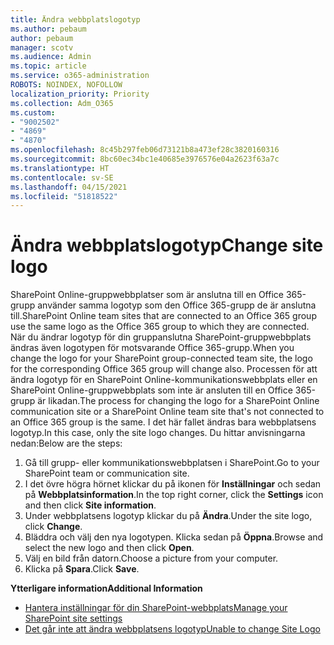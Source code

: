 ```yaml
---
title: Ändra webbplatslogotyp
ms.author: pebaum
author: pebaum
manager: scotv
ms.audience: Admin
ms.topic: article
ms.service: o365-administration
ROBOTS: NOINDEX, NOFOLLOW
localization_priority: Priority
ms.collection: Adm_O365
ms.custom:
- "9002502"
- "4869"
- "4870"
ms.openlocfilehash: 8c45b297feb06d73121b8a473ef28c3820160316
ms.sourcegitcommit: 8bc60ec34bc1e40685e3976576e04a2623f63a7c
ms.translationtype: HT
ms.contentlocale: sv-SE
ms.lasthandoff: 04/15/2021
ms.locfileid: "51818522"
---
```

# <a name="change-site-logo"></a><span data-ttu-id="19be7-102">Ändra webbplatslogotyp</span><span class="sxs-lookup"><span data-stu-id="19be7-102">Change site logo</span></span>

<span data-ttu-id="19be7-103">SharePoint Online-gruppwebbplatser som är anslutna till en Office 365-grupp använder samma logotyp som den Office 365-grupp de är anslutna till.</span><span class="sxs-lookup"><span data-stu-id="19be7-103">SharePoint Online team sites that are connected to an Office 365 group use the same logo as the Office 365 group to which they are connected.</span></span> <span data-ttu-id="19be7-104">När du ändrar logotyp för din gruppanslutna SharePoint-gruppwebbplats ändras även logotypen för motsvarande Office 365-grupp.</span><span class="sxs-lookup"><span data-stu-id="19be7-104">When you change the logo for your SharePoint group-connected team site, the logo for the corresponding Office 365 group will change also.</span></span> <span data-ttu-id="19be7-105">Processen för att ändra logotyp för en SharePoint Online-kommunikationswebbplats eller en SharePoint Online-gruppwebbplats som inte är ansluten till en Office 365-grupp är likadan.</span><span class="sxs-lookup"><span data-stu-id="19be7-105">The process for changing the logo for a SharePoint Online communication site or a SharePoint Online team site that's not connected to an Office 365 group is the same.</span></span> <span data-ttu-id="19be7-106">I det här fallet ändras bara webbplatsens logotyp.</span><span class="sxs-lookup"><span data-stu-id="19be7-106">In this case, only the site logo changes.</span></span> <span data-ttu-id="19be7-107">Du hittar anvisningarna nedan:</span><span class="sxs-lookup"><span data-stu-id="19be7-107">Below are the steps:</span></span>

1. <span data-ttu-id="19be7-108">Gå till grupp- eller kommunikationswebbplatsen i SharePoint.</span><span class="sxs-lookup"><span data-stu-id="19be7-108">Go to your SharePoint team or communication site.</span></span>
2. <span data-ttu-id="19be7-109">I det övre högra hörnet klickar du på ikonen för **Inställningar** och sedan på **Webbplatsinformation**.</span><span class="sxs-lookup"><span data-stu-id="19be7-109">In the top right corner, click the **Settings** icon and then click **Site information**.</span></span>
3. <span data-ttu-id="19be7-110">Under webbplatsens logotyp klickar du på **Ändra**.</span><span class="sxs-lookup"><span data-stu-id="19be7-110">Under the site logo, click **Change**.</span></span>
4. <span data-ttu-id="19be7-111">Bläddra och välj den nya logotypen. Klicka sedan på **Öppna**.</span><span class="sxs-lookup"><span data-stu-id="19be7-111">Browse and select the new logo and then click **Open**.</span></span>
5. <span data-ttu-id="19be7-112">Välj en bild från datorn.</span><span class="sxs-lookup"><span data-stu-id="19be7-112">Choose a picture from your computer.</span></span>
6. <span data-ttu-id="19be7-113">Klicka på **Spara**.</span><span class="sxs-lookup"><span data-stu-id="19be7-113">Click **Save**.</span></span>

<span data-ttu-id="19be7-114">**Ytterligare information**</span><span class="sxs-lookup"><span data-stu-id="19be7-114">**Additional Information**</span></span>

- [<span data-ttu-id="19be7-115">Hantera inställningar för din SharePoint-webbplats</span><span class="sxs-lookup"><span data-stu-id="19be7-115">Manage your SharePoint site settings</span></span>](https://support.office.com/article/manage-your-sharepoint-site-settings-8376034d-d0c7-446e-9178-6ab51c58df42)
- [<span data-ttu-id="19be7-116">Det går inte att ändra webbplatsens logotyp</span><span class="sxs-lookup"><span data-stu-id="19be7-116">Unable to change Site Logo</span></span>](https://docs.microsoft.com/sharepoint/troubleshoot/sites/error-when-changing-o365-site-logo)
